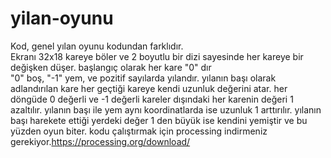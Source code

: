 # yilan-oyunu
Kod, genel yılan oyunu kodundan farklıdır.                                
Ekranı 32x18 kareye böler ve 2 boyutlu bir dizi sayesinde her kareye bir değişken düşer. başlangıç olarak her kare "0" dır          
"0" boş, "-1" yem, ve pozitif sayılarda yılandır.
yılanın başı olarak adlandırılan kare her geçtiği kareye kendi uzunluk değerini atar.
her döngüde 0 değerli ve -1 değerli kareler dışındaki her karenin değeri 1 azaltılır.
yılanın başı ile yem aynı koordinatlarda ise uzunluk 1 arttırılır.
yılanın başı harekete ettiği yerdeki değer 1 den büyük ise kendini yemiştir ve bu yüzden oyun biter.
kodu çalıştırmak için processing indirmeniz gerekiyor.https://processing.org/download/

